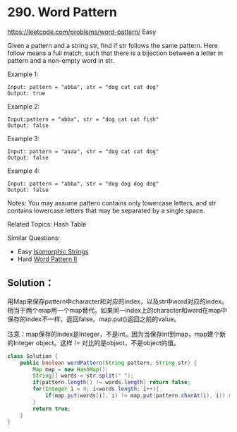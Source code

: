 # 290. Word Pattern
<https://leetcode.com/problems/word-pattern/>
Easy

Given a pattern and a string str, find if str follows the same pattern.
Here follow means a full match, such that there is a bijection between a letter in pattern and a non-empty word in str.

Example 1:

    Input: pattern = "abba", str = "dog cat cat dog"
    Output: true
Example 2:

    Input:pattern = "abba", str = "dog cat cat fish"
    Output: false
Example 3:

    Input: pattern = "aaaa", str = "dog cat cat dog"
    Output: false
Example 4:

    Input: pattern = "abba", str = "dog dog dog dog"
    Output: false

Notes:
You may assume pattern contains only lowercase letters, and str contains lowercase letters that may be separated by a single space.

Related Topics: Hash Table

Similar Questions:  
* Easy [Isomorphic Strings](https://leetcode.com/problems/isomorphic-strings/)
* Hard [Word Pattern II](https://leetcode.com/problems/word-pattern-ii/)

## Solution：
用Map来保存pattern中character和对应的index，以及str中word对应的index。相当于两个map用一个map替代。如果同一index上的character和word在map中保存的index不一样，返回false。map.put()返回之前的value。

注意：map保存的index是Integer，不是int。因为当保存int到map，map建个新的Integer object。这样 != 对比的是object，不是object的值。

```java
class Solution {
    public boolean wordPattern(String pattern, String str) {
        Map map = new HashMap();
        String[] words = str.split(" ");
        if(pattern.length() != words.length) return false;
        for(Integer i = 0; i<words.length; i++){
            if(map.put(words[i], i) != map.put(pattern.charAt(i), i)) return false;
        }
        return true;
    }
}
```